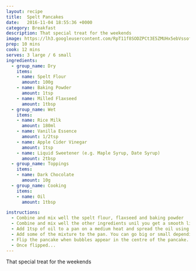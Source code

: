 ```yaml
---
layout: recipe
title:  Spelt Pancakes
date:   2016-11-04 18:55:36 +0000
category: Breakfast
description: That special treat for the weekends
image: https://lh3.googleusercontent.com/RpT11f8SODZPCt3E5ZMUHx5ebVssofQ5UvHSPfKs5SJbeO8XFQa2IflUOjapSaI3yIUAzDS6Jg=s962-no
prep: 10 mins
cook: 12 mins
serves: 3 large / 6 small
ingredients:
  - group_name: Dry
    items:
    - name: Spelt Flour
      amount: 100g
    - name: Baking Powder
      amount: 1tsp
    - name: Milled Flaxseed
      amount: 1tbsp
  - group_name: Wet
    items:
    - name: Rice Milk
      amount: 180ml
    - name: Vanilla Essence
      amount: 1/2tsp
    - name: Apple Cider Vinegar
      amount: 1tsp
    - name: Liquid Sweetener (e.g. Maple Syrup, Date Syrup)
      amount: 2tbsp
  - group_name: Toppings
    items:
    - name: Dark Chocolate
      amount: 10g
  - group_name: Cooking
    items:
    - name: Oil
      amount: 1tbsp

instructions:
  - Combine and mix well the spelt flour, flaxseed and baking powder
  - Combine and mix well the other ingredients unil you get a smooth liquid (There may be some lumps).
  - Add 1tsp of oil to a pan on a medium heat and spread the oil using some kitchen paper. There shouldn't be much oil left on the pan.
  - Add some of the mixture to the pan. You can go big or small depending on your preference. Try to spread the mixture by rotating the pan.
  - Flip the pancake when bubbles appear in the centre of the pancake.
  - Once flipped...
---
```

That special treat for the weekends
